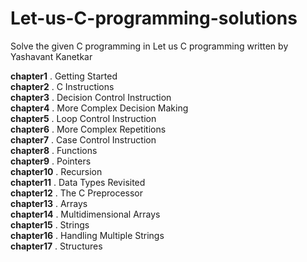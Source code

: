 # Let-us-C-programming-solutions
Solve the given C programming in Let us C programming written by Yashavant Kanetkar

**chapter1** . Getting Started  
**chapter2** . C Instructions  
**chapter3** . Decision Control Instruction  
**chapter4** . More Complex Decision Making  
**chapter5** . Loop Control Instruction  
**chapter6** . More Complex Repetitions  
**chapter7** . Case Control Instruction  
**chapter8** . Functions   
**chapter9** . Pointers   
**chapter10** . Recursion   
**chapter11** . Data Types Revisited   
**chapter12** . The C Preprocessor   
**chapter13** . Arrays   
**chapter14** . Multidimensional Arrays   
**chapter15** . Strings   
**chapter16** . Handling Multiple Strings   
**chapter17** . Structures   
